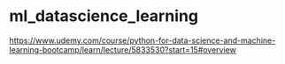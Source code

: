 # ml_datascience_learning
https://www.udemy.com/course/python-for-data-science-and-machine-learning-bootcamp/learn/lecture/5833530?start=15#overview
